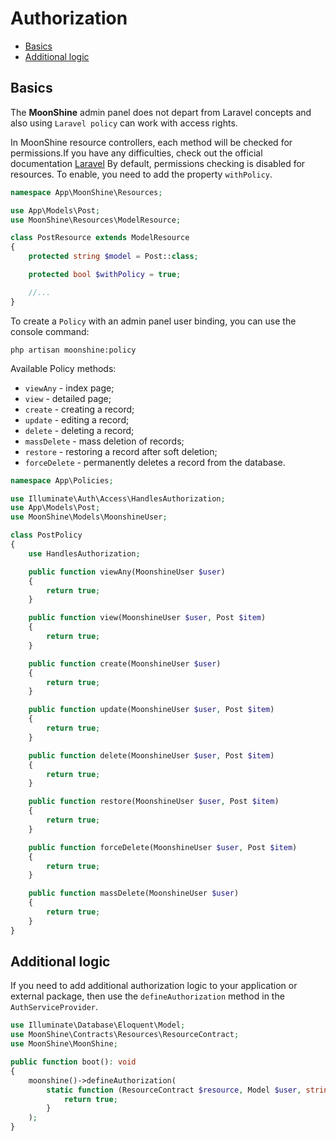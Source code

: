# Authorization

  - [Basics](#basics)
  - [Additional logic](#additional-logic)

<a name="basics"></a>
## Basics

The **MoonShine** admin panel does not depart from Laravel concepts and also using `Laravel policy` can work with access rights.

In MoonShine resource controllers, each method will be checked for permissions.If you have any difficulties, check out the official documentation [Laravel](https://laravel.com/docs/authorization#creating-policies)
By default, permissions checking is disabled for resources. To enable, you need to add the property `withPolicy`.

```php
namespace App\MoonShine\Resources;

use App\Models\Post;
use MoonShine\Resources\ModelResource;

class PostResource extends ModelResource
{
    protected string $model = Post::class;

    protected bool $withPolicy = true;

    //...
}
```

To create a `Policy` with an admin panel user binding, you can use the console command:

```shell
php artisan moonshine:policy
```

Available Policy methods:
- `viewAny` - index page;
- `view` - detailed page;
- `create` - creating a record;
- `update` - editing a record;
- `delete` - deleting a record;
- `massDelete` - mass deletion of records;
- `restore` - restoring a record after soft deletion;
- `forceDelete` - permanently deletes a record from the database.

```php
namespace App\Policies;

use Illuminate\Auth\Access\HandlesAuthorization;
use App\Models\Post;
use MoonShine\Models\MoonshineUser;

class PostPolicy
{
    use HandlesAuthorization;

    public function viewAny(MoonshineUser $user)
    {
        return true;
    }

    public function view(MoonshineUser $user, Post $item)
    {
        return true;
    }

    public function create(MoonshineUser $user)
    {
        return true;
    }

    public function update(MoonshineUser $user, Post $item)
    {
        return true;
    }

    public function delete(MoonshineUser $user, Post $item)
    {
        return true;
    }

    public function restore(MoonshineUser $user, Post $item)
    {
        return true;
    }

    public function forceDelete(MoonshineUser $user, Post $item)
    {
        return true;
    }

    public function massDelete(MoonshineUser $user)
    {
        return true;
    }
}
```

<a name="additional_logic"></a>
## Additional logic
   
If you need to add additional authorization logic to your application or external package, then use the `defineAuthorization` method in the `AuthServiceProvider`.

```php
use Illuminate\Database\Eloquent\Model;
use MoonShine\Contracts\Resources\ResourceContract;
use MoonShine\MoonShine;

public function boot(): void
{
    moonshine()->defineAuthorization(
        static function (ResourceContract $resource, Model $user, string $ability): bool {
            return true;
        }
    );
}
```
